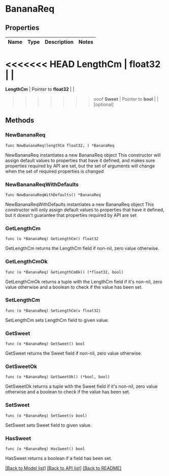 # BananaReq

## Properties

Name | Type | Description | Notes
------------ | ------------- | ------------- | -------------
<<<<<<< HEAD
**LengthCm** | **float32** |  | 
=======
**LengthCm** | Pointer to **float32** |  | 
>>>>>>> ooof
**Sweet** | Pointer to **bool** |  | [optional] 

## Methods

### NewBananaReq

`func NewBananaReq(lengthCm float32, ) *BananaReq`

NewBananaReq instantiates a new BananaReq object
This constructor will assign default values to properties that have it defined,
and makes sure properties required by API are set, but the set of arguments
will change when the set of required properties is changed

### NewBananaReqWithDefaults

`func NewBananaReqWithDefaults() *BananaReq`

NewBananaReqWithDefaults instantiates a new BananaReq object
This constructor will only assign default values to properties that have it defined,
but it doesn't guarantee that properties required by API are set

### GetLengthCm

`func (o *BananaReq) GetLengthCm() float32`

GetLengthCm returns the LengthCm field if non-nil, zero value otherwise.

### GetLengthCmOk

`func (o *BananaReq) GetLengthCmOk() (*float32, bool)`

GetLengthCmOk returns a tuple with the LengthCm field if it's non-nil, zero value otherwise
and a boolean to check if the value has been set.

### SetLengthCm

`func (o *BananaReq) SetLengthCm(v float32)`

SetLengthCm sets LengthCm field to given value.


### GetSweet

`func (o *BananaReq) GetSweet() bool`

GetSweet returns the Sweet field if non-nil, zero value otherwise.

### GetSweetOk

`func (o *BananaReq) GetSweetOk() (*bool, bool)`

GetSweetOk returns a tuple with the Sweet field if it's non-nil, zero value otherwise
and a boolean to check if the value has been set.

### SetSweet

`func (o *BananaReq) SetSweet(v bool)`

SetSweet sets Sweet field to given value.

### HasSweet

`func (o *BananaReq) HasSweet() bool`

HasSweet returns a boolean if a field has been set.


[[Back to Model list]](../README.md#documentation-for-models) [[Back to API list]](../README.md#documentation-for-api-endpoints) [[Back to README]](../README.md)


